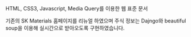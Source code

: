HTML, CSS3, Javascript, Media Query를 이용한 웹 표준 문서

기존의 SK Materials 홈페이지를 리뉴얼 하였으며 주식 정보는 Dajngo와 beautiful soup을 이용해 실시간으로 받아오도록 구현하였습니다.
